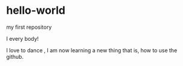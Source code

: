 # hello-world
my first repository

I every body!

I love to dance , I am now learning a new thing that is, how to use the github.
